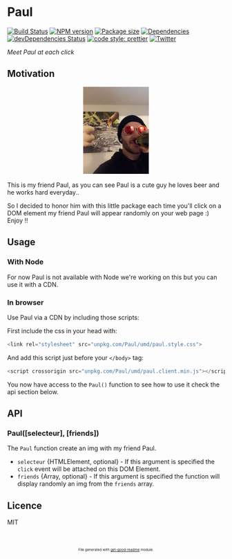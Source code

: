 # Paul

[![Build Status](https://travis-ci.com/luctst/Paul.svg?branch=master)](https://travis-ci.com/luctst/Paul)
[![NPM version](https://img.shields.io/npm/v/Paul?style=flat-square)](https://img.shields.io/npm/v/Paul?style=flat-square)
[![Package size](https://img.shields.io/bundlephobia/min/Paul)](https://img.shields.io/bundlephobia/min/Paul)
[![Dependencies](https://img.shields.io/david/luctst/Paul.svg?style=popout-square)](https://david-dm.org/luctst/Paul)
[![devDependencies Status](https://david-dm.org/luctst/Paul/dev-status.svg?style=flat-square)](https://david-dm.org/luctst/Paul?type=dev)
[![code style: prettier](https://img.shields.io/badge/code_style-prettier-ff69b4.svg?style=flat-square)](https://github.com/prettier/prettier)
[![Twitter](https://img.shields.io/twitter/follow/luctstt.svg?label=Follow&style=social)](https://twitter.com/luctstt)

*Meet Paul at each click*

## Motivation
<p style="text-align:center;"><img src="./paul-readme.jpg" style="width:30%;height:auto;object-fit:contain;"/></p>

This is my friend Paul, as you can see Paul is a cute guy he loves beer and he works hard everyday..

So I decided to honor him with this little package each time you'll click on a DOM element my friend Paul will appear randomly on your web page :) Enjoy !!

## Usage

### With Node
For now Paul is not available with Node we're working on this but you can use it with a CDN.

### In browser
Use Paul via a CDN by including those scripts:

First include the css in your head with:
```js
<link rel="stylesheet" src="unpkg.com/Paul/umd/paul.style.css">
```

And add this script just before your `</body>` tag:
```js
<script crossorigin src="unpkg.com/Paul/umd/paul.client.min.js"></script>
```

You now have access to the `Paul()` function to see how to use it check the api section below.

## API
### Paul([selecteur], [friends])

The `Paul` function create an img with my friend Paul.

* `selecteur` {HTMLElement, optional} - If this argument is specified the `click` event will be attached on this DOM Element.
* `friends` {Array, optional} - If this argument is specified the function will display randomly an img from the `friends` array.

## Licence
MIT

<p style="font-size:8px;text-align:center;margin-top:50px;">File generated with <a href="https://github.com/luctst/get-good-readme">get-good-readme</a> module.</p>
